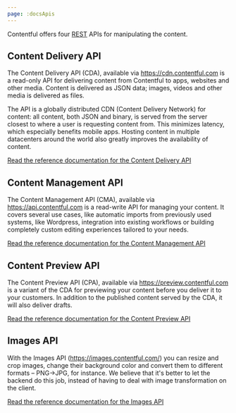 ```yaml
---
page: :docsApis
---
```


Contentful offers four [REST](http://en.wikipedia.org/wiki/Representational_State_Transfer) APIs for manipulating the content.

## Content Delivery API

The Content Delivery API (CDA), available via <https://cdn.contentful.com> is a read-only API for delivering content from Contentful to apps, websites and other media. Content is delivered as JSON data; images, videos and other media is delivered as files.

<!-- I feel that saying "API is a CDN" is fundamentally wrong, but this needs to be discussed. -->

The API is a globally distributed CDN (Content Delivery Network) for content: all content, both JSON and binary, is served from the server closest to where a user is requesting content from. This minimizes latency, which especially benefits mobile apps. Hosting content in multiple datacenters around the world also greatly improves the availability of content.

[Read the reference documentation for the Content Delivery API][1]

## Content Management API

The Content Management API (CMA), available via <https://api.contentful.com> is a read-write API for managing your content. It covers several use cases, like automatic imports from previously used systems, like Wordpress, integration into existing workflows or building completely custom editing experiences tailored to your needs.

[Read the reference documentation for the Content Management API][2]

## Content Preview API

The Content Preview API (CPA), available via <https://preview.contentful.com> is a variant of the CDA for previewing your content before you deliver it to your customers. In addition to the published content served by the CDA, it will also deliver drafts.

[Read the reference documentation for the Content Preview API][3]

## Images API

With the Images API (https://images.contentful.com/) you can resize and crop images, change their background color and convert them to different formats – PNG→JPG, for instance. We believe that it's better to let the backend do this job, instead of having to deal with image transformation on the client.

[Read the reference documentation for the Images API][4]

[1]: http://docs.contentfulcda.apiary.io/
[2]: http://docs.contentfulcma.apiary.io/
[3]: http://docs.contentpreviewapi.apiary.io/#
[4]: http://docs.contentfulimagesapi.apiary.io/
[10]: https://www.contentful.com/blog/2014/08/14/do-more-with-images-on-contentful-platform/
